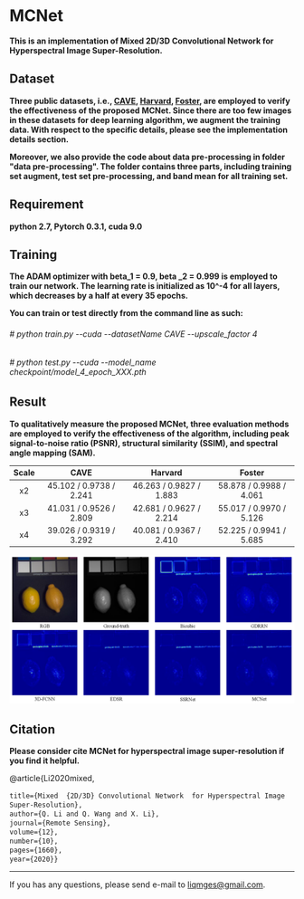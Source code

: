 MCNet
======
**This is an implementation of  Mixed  2D/3D Convolutional Network for Hyperspectral Image Super-Resolution.**

Dataset
------
**Three public datasets, i.e., [CAVE](https://www1.cs.columbia.edu/CAVE/databases/multispectral/ "CAVE"), [Harvard](http://vision.seas.harvard.edu/hyperspec/explore.html "Harvard"), [Foster](https://personalpages.manchester.ac.uk/staff/d.h.foster/Local\_Illumination\_HSIs/Local\_Illumination\_HSIs\_2015.html "Foster"), are employed to verify the effectiveness of the  proposed MCNet. Since there are too few images in these datasets for deep learning algorithm, we augment the training data. With respect to the specific details, please see the implementation details section.**

**Moreover, we also provide the code about data pre-processing in folder "data pre-processing". The folder contains three parts, including training set augment, test set pre-processing, and band mean for all training set.**

Requirement
---------
**python 2.7, Pytorch 0.3.1, cuda 9.0**

Training
--------
**The ADAM optimizer with beta_1 = 0.9, beta _2 = 0.999 is employed to train our network.  The learning rate is initialized as 10^-4 for all layers, which decreases by a half at every 35 epochs.**

**You can train or test directly from the command line as such:**

###### # python train.py --cuda --datasetName CAVE  --upscale_factor 4
###### # python test.py --cuda --model_name checkpoint/model_4_epoch_XXX.pth

Result
--------
**To qualitatively measure the proposed MCNet, three evaluation methods are employed to verify the effectiveness of the algorithm, including  peak signal-to-noise ratio (PSNR), structural similarity (SSIM), and spectral angle mapping (SAM).**


| Scale  |  CAVE |  Harvard |  Foster |
| :------------: | :------------: | :------------: | :------------: | 
|  x2 |  45.102 / 0.9738 / 2.241 | 46.263 / 0.9827 / 1.883  | 58.878 / 0.9988 / 4.061 | 
|  x3 |  41.031 / 0.9526 / 2.809  |  42.681 / 0.9627 / 2.214 | 55.017 / 0.9970 / 5.126  |   
|  x4 | 39.026 / 0.9319 / 3.292 |  40.081 / 0.9367 / 2.410 | 52.225 / 0.9941 / 5.685  | 

![Image text](https://github.com/qianngli/Images/blob/master/MCNet/visual_cave_lemons.png)

Citation 
--------
**Please consider cite MCNet for hyperspectral image super-resolution if you find it helpful.**

@article{Li2020mixed,

	title={Mixed  {2D/3D} Convolutional Network  for Hyperspectral Image Super-Resolution},
	author={Q. Li and Q. Wang and X. Li},
	journal={Remote Sensing},
	volume={12},
	number={10},
	pages={1660},
	year={2020}}
  
--------
If you has any questions, please send e-mail to liqmges@gmail.com.
